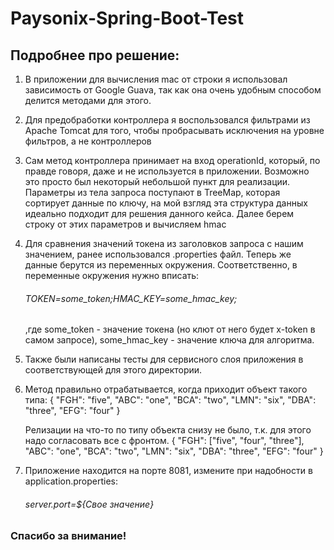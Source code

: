 # Paysonix-Spring-Boot-Test

## Подробнее про решение:

1. В приложении для вычисления mac от строки я использовал зависимость от Google Guava, 
   так как она очень удобным способом делится методами для этого.

2. Для предобработки контроллера я воспользовался фильтрами из Apache Tomcat для того, 
   чтобы пробрасывать исключения на уровне фильтров, а не контроллеров

3. Сам метод контроллера принимает на вход operationId, который, по правде говоря, даже и не используется в приложении. 
   Возможно это просто был некоторый небольшой пункт для реализации. Параметры из тела запроса поступают в TreeMap, 
   которая сортирует данные по ключу, на мой взгляд эта структура данных идеально подходит для решения данного кейса.
   Далее берем строку от этих параметров и вычисляем hmac
   
4. Для сравнения значений токена из заголовков запроса с нашим значением, ранее использовался .properties файл. 
   Теперь же данные берутся из переменных окружения. Соответственно, в переменные окружения нужно вписать:
   ###### TOKEN=some_token;HMAC_KEY=some_hmac_key;
   ,где some_token - значение токена (но клют от него будет x-token в самом запросе), 
   some_hmac_key - значение ключа для алгоритма.

5. Также были написаны тесты для сервисного слоя приложения в соответствующей для этого директории.

6. Метод правильно отрабатывается, когда приходит объект такого типа:
   {
    "FGH": "five",
    "ABC": "one",
    "BCA": "two",
    "LMN": "six",
    "DBA": "three",
    "EFG": "four"
   }

   Релизации на что-то по типу объекта снизу не было, т.к. для этого надо согласовать все с фронтом.
   {
    "FGH": ["five", "four", "three"],
    "ABC": "one",
    "BCA": "two",
    "LMN": "six",
    "DBA": "three",
    "EFG": "four"
   }

6. Приложение находится на порте 8081, измените при надобности в application.properties:
      ###### server.port=${Свое значение}

### Спасибо за внимание!
